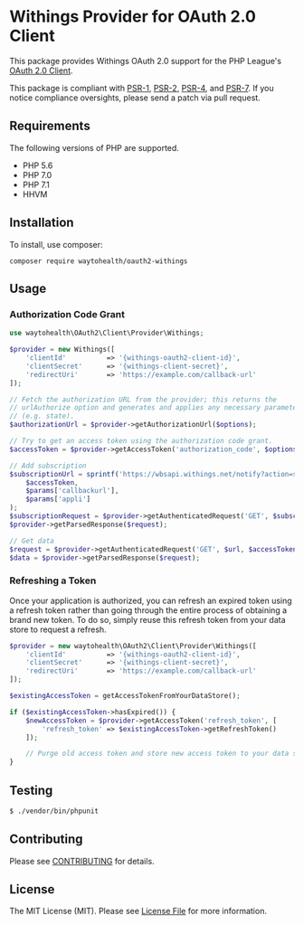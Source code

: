 # Withings Provider for OAuth 2.0 Client

This package provides Withings OAuth 2.0 support for the PHP League's [OAuth 2.0 Client](https://github.com/thephpleague/oauth2-client).

This package is compliant with [PSR-1][], [PSR-2][], [PSR-4][], and [PSR-7][]. If you notice compliance oversights, please send a patch via pull request.

## Requirements

The following versions of PHP are supported.

* PHP 5.6
* PHP 7.0
* PHP 7.1
* HHVM

## Installation

To install, use composer:

```
composer require waytohealth/oauth2-withings
```

## Usage

### Authorization Code Grant

```php
use waytohealth\OAuth2\Client\Provider\Withings;

$provider = new Withings([
    'clientId'          => '{withings-oauth2-client-id}',
    'clientSecret'      => '{withings-client-secret}',
    'redirectUri'       => 'https://example.com/callback-url'
]);

// Fetch the authorization URL from the provider; this returns the
// urlAuthorize option and generates and applies any necessary parameters
// (e.g. state).
$authorizationUrl = $provider->getAuthorizationUrl($options);

// Try to get an access token using the authorization code grant.
$accessToken = $provider->getAccessToken('authorization_code', $options);

// Add subscription
$subscriptionUrl = sprintf('https://wbsapi.withings.net/notify?action=subscribe&access_token=%s&callbackurl=%s&appli=%s&comment=Way_To_Health',
    $accessToken,
    $params['callbackurl'],
    $params['appli']
);
$subscriptionRequest = $provider->getAuthenticatedRequest('GET', $subscriptionUrl, $accessToken, $options);
$provider->getParsedResponse($request);

// Get data
$request = $provider->getAuthenticatedRequest('GET', $url, $accessToken, $options);
$data = $provider->getParsedResponse($request);
```

### Refreshing a Token

Once your application is authorized, you can refresh an expired token using a refresh token rather than going through the entire process of obtaining a brand new token. To do so, simply reuse this refresh token from your data store to request a refresh.

```php
$provider = new waytohealth\OAuth2\Client\Provider\Withings([
    'clientId'          => '{withings-oauth2-client-id}',
    'clientSecret'      => '{withings-client-secret}',
    'redirectUri'       => 'https://example.com/callback-url'
]);

$existingAccessToken = getAccessTokenFromYourDataStore();

if ($existingAccessToken->hasExpired()) {
    $newAccessToken = $provider->getAccessToken('refresh_token', [
        'refresh_token' => $existingAccessToken->getRefreshToken()
    ]);

    // Purge old access token and store new access token to your data store.
}
```

## Testing

``` bash
$ ./vendor/bin/phpunit
```

## Contributing

Please see [CONTRIBUTING](https://github.com/waytohealth/oauth2-withings/blob/master/CONTRIBUTING.md) for details.

## License

The MIT License (MIT). Please see [License File](https://github.com/waytohealth/oauth2-withings/blob/master/LICENSE) for more information.

[PSR-1]: https://github.com/php-fig/fig-standards/blob/master/accepted/PSR-1-basic-coding-standard.md
[PSR-2]: https://github.com/php-fig/fig-standards/blob/master/accepted/PSR-2-coding-style-guide.md
[PSR-4]: https://github.com/php-fig/fig-standards/blob/master/accepted/PSR-4-autoloader.md
[PSR-7]: https://github.com/php-fig/fig-standards/blob/master/accepted/PSR-7-http-message.md
